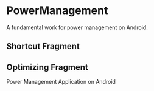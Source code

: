 # PowerManagement

A fundamental work for power management on Android.

## Shortcut Fragment

## Optimizing Fragment

Power Management Application on Android
